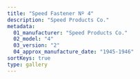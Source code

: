 ```yaml
---
title: "Speed Fastener Nº 4"
description: "Speed Products Co."
metadata:
  01_manufacturer: "Speed Products Co."
  02_model: "4"
  03_version: "2"
  04_approx_manufacture_date: "1945-1946"
sortKeys: true
type: gallery
---
```

